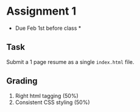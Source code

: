 # Assignment 1
* Due Feb 1st before class *

## Task 

Submit a 1 page resume as a single ```index.html``` file.

## Grading
1. Right html tagging (50%)
2. Consistent CSS styling (50%)
